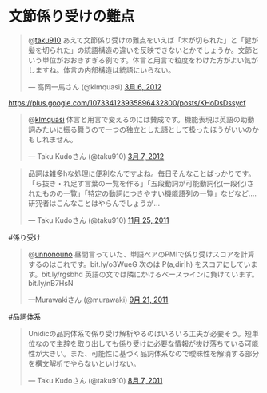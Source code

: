 
# 文節係り受けの難点

<blockquote class="twitter-tweet" data-in-reply-to="176672949875646464" lang="ja"><p>@<a href="https://twitter.com/taku910">taku910</a> あえて文節係り受けの難点をいえば「木が切られた」と「健が髪を切られた」の統語構造の違いを反映できないとかでしょうか。文節という単位がおおきすぎる例です。体言と用言で粒度をわけた方がよい気がしますね。体言の内部構造は統語にいらない。</p>&mdash; 高岡一馬さん (@klmquasi) <a href="https://twitter.com/klmquasi/status/176833781645320193" data-datetime="2012-03-06T00:57:13+00:00">3月 6, 2012</a></blockquote>
<script src="//platform.twitter.com/widgets.js" charset="utf-8"></script>


https://plus.google.com/107334123935896432800/posts/KHoDsDssycf

<blockquote class="twitter-tweet" data-in-reply-to="176833781645320193" lang="ja"><p>@<a href="https://twitter.com/klmquasi">klmquasi</a> 体言と用言で変えるのには賛成です。機能表現は英語の助動詞みたいに振る舞うので一つの独立とした語として扱ったほうがいいのかもしれません。</p>&mdash; Taku Kudoさん (@taku910) <a href="https://twitter.com/taku910/status/177236509194326016" data-datetime="2012-03-07T03:37:31+00:00">3月 7, 2012</a></blockquote>
<script src="//platform.twitter.com/widgets.js" charset="utf-8"></script>


<blockquote class="twitter-tweet" lang="ja"><p>品詞は雑多hな処理に便利なんですよね。毎日そんなことばっかりです。「ら抜き・れ足す言葉の一覧を作る」「五段動詞が可能動詞化(一段化)されたものの一覧」「特定の動詞につきやすい機能語列の一覧」などなど.... 研究者はこんなことはやらんでしょうが...</p>&mdash; Taku Kudoさん (@taku910) <a href="https://twitter.com/taku910/status/140113133611134977" data-datetime="2011-11-25T17:02:28+00:00">11月 25, 2011</a></blockquote>
<script src="//platform.twitter.com/widgets.js" charset="utf-8"></script>



#係り受け
<blockquote class="twitter-tweet" lang="ja"><p>@<a href="https://twitter.com/unnonouno">unnonouno</a> 昼間言っていた、単語ペアのPMIで係り受けスコアを計算するのはこれです。bit.ly/o3WueG 次のは P(a,dir|h) をスコアにしています。bit.ly/rgsbhd 英語の文では隣にかけるベースラインに負けています。bit.ly/nB7HsN</p>&mdash;Murawakiさん (@murawaki) <a href="https://twitter.com/murawaki/status/116469369638371328" data-datetime="2011-09-21T11:10:36+00:00">9月 21, 2011</a></blockquote>
<script src="//platform.twitter.com/widgets.js" charset="utf-8"></script>


#品詞体系
<blockquote class="twitter-tweet" lang="ja"><p>Unidicの品詞体系で係り受け解析やるのはいろいろ工夫が必要そう。短単位なので主辞を取り出しても係り受けに必要な情報が抜け落ちている可能性が大きい。また、可能性に基づく品詞体系なので曖昧性を解消する部分を構文解析でやらないといけない。</p>&mdash; Taku Kudoさん (@taku910) <a href="https://twitter.com/taku910/status/100095910364725248" data-datetime="2011-08-07T06:48:19+00:00">8月 7, 2011</a></blockquote>
<script src="//platform.twitter.com/widgets.js" charset="utf-8"></script>

